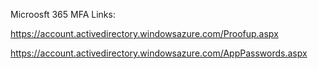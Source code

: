 Microosft 365 MFA Links:

https://account.activedirectory.windowsazure.com/Proofup.aspx

https://account.activedirectory.windowsazure.com/AppPasswords.aspx
